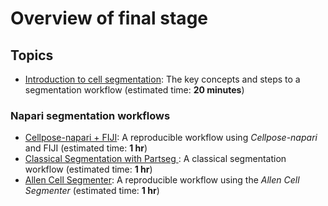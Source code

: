 Overview of final stage
=======================

## Topics

- [Introduction to cell segmentation](intro-to-segment): The key concepts and steps to a segmentation workflow (estimated time: **20 minutes**)

### Napari segmentation workflows

- [Cellpose-napari + FIJI](cellpose): A reproducible workflow using *Cellpose-napari* and FIJI (estimated time: **1 hr**)
- [Classical Segmentation with Partseg ](partseg): A classical segmentation workflow (estimated time: **1 hr**)
- [Allen Cell Segmenter](allencell): A reproducible workflow using the *Allen Cell Segmenter* (estimated time: **1 hr**)
